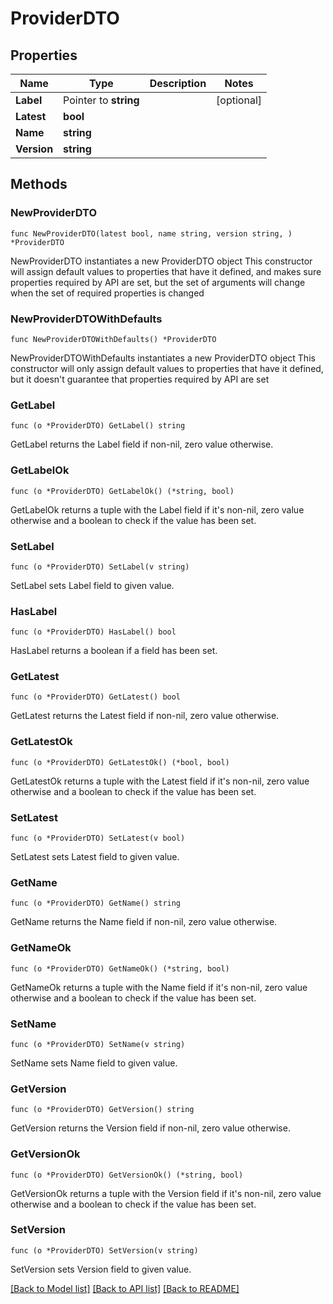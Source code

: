 # ProviderDTO

## Properties

Name | Type | Description | Notes
------------ | ------------- | ------------- | -------------
**Label** | Pointer to **string** |  | [optional] 
**Latest** | **bool** |  | 
**Name** | **string** |  | 
**Version** | **string** |  | 

## Methods

### NewProviderDTO

`func NewProviderDTO(latest bool, name string, version string, ) *ProviderDTO`

NewProviderDTO instantiates a new ProviderDTO object
This constructor will assign default values to properties that have it defined,
and makes sure properties required by API are set, but the set of arguments
will change when the set of required properties is changed

### NewProviderDTOWithDefaults

`func NewProviderDTOWithDefaults() *ProviderDTO`

NewProviderDTOWithDefaults instantiates a new ProviderDTO object
This constructor will only assign default values to properties that have it defined,
but it doesn't guarantee that properties required by API are set

### GetLabel

`func (o *ProviderDTO) GetLabel() string`

GetLabel returns the Label field if non-nil, zero value otherwise.

### GetLabelOk

`func (o *ProviderDTO) GetLabelOk() (*string, bool)`

GetLabelOk returns a tuple with the Label field if it's non-nil, zero value otherwise
and a boolean to check if the value has been set.

### SetLabel

`func (o *ProviderDTO) SetLabel(v string)`

SetLabel sets Label field to given value.

### HasLabel

`func (o *ProviderDTO) HasLabel() bool`

HasLabel returns a boolean if a field has been set.

### GetLatest

`func (o *ProviderDTO) GetLatest() bool`

GetLatest returns the Latest field if non-nil, zero value otherwise.

### GetLatestOk

`func (o *ProviderDTO) GetLatestOk() (*bool, bool)`

GetLatestOk returns a tuple with the Latest field if it's non-nil, zero value otherwise
and a boolean to check if the value has been set.

### SetLatest

`func (o *ProviderDTO) SetLatest(v bool)`

SetLatest sets Latest field to given value.


### GetName

`func (o *ProviderDTO) GetName() string`

GetName returns the Name field if non-nil, zero value otherwise.

### GetNameOk

`func (o *ProviderDTO) GetNameOk() (*string, bool)`

GetNameOk returns a tuple with the Name field if it's non-nil, zero value otherwise
and a boolean to check if the value has been set.

### SetName

`func (o *ProviderDTO) SetName(v string)`

SetName sets Name field to given value.


### GetVersion

`func (o *ProviderDTO) GetVersion() string`

GetVersion returns the Version field if non-nil, zero value otherwise.

### GetVersionOk

`func (o *ProviderDTO) GetVersionOk() (*string, bool)`

GetVersionOk returns a tuple with the Version field if it's non-nil, zero value otherwise
and a boolean to check if the value has been set.

### SetVersion

`func (o *ProviderDTO) SetVersion(v string)`

SetVersion sets Version field to given value.



[[Back to Model list]](../README.md#documentation-for-models) [[Back to API list]](../README.md#documentation-for-api-endpoints) [[Back to README]](../README.md)


